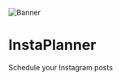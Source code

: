 ![Banner](https://raw.githubusercontent.com/rapiddev/InstaPlanner/master/media/img/instaplanner-banner.jpg)
# InstaPlanner
Schedule your Instagram posts
